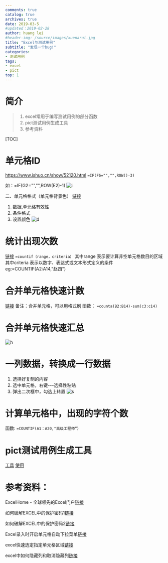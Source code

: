 ```yaml
---
comments: true
catalog: true
archives: true
date: 2019-03-5
#updated：2019-02-28
author: huang lei
#header-img: /source/images/xuenarui.jpg
title: "Excel与测试用例"
subtitle: "发现一个bug!"
categories:
- 测试用例
tags:
- excel
- pict
top: 1
---
```


# 简介
> 1. excel常用于编写测试用例的部分函数
> 2. pict测试用例生成工具
> 3. 参考资料

[TOC]

<!-- more -->

# 单元格ID
https://www.ishuo.cn/show/52120.html
`=IF(F6="","",ROW()-3)`

如：=IF(G2="","",ROW(E2)-1)
![i](/20190305202827670/20190305082950803.png)

二、单元格格式（单元格背景色）
[链接](https://www.ishuo.cn/show/52120.html)
1. 数据,单元格有效性
2. 条件格式
3. 设置颜色
![d](/20190305202827670/20190305083119814.png)

# 统计出现次数
[链接](http://jingyan.baidu.com/article/ca2d939dd7a7b9eb6c31cedf.html)
`=countif（range，criteria）`
其中range 表示要计算非空单元格数目的区域
其中criteria 表示以数字、表达式或文本形式定义的条件
eg:=COUNTIF(A2:A14,"赵四")

# 合并单元格快速计数
[链接](http://www.excelhome.net/lesson/animation/excel/1819.html)
备注：合并单元格，可以用格式刷
函数：
`=counta(B2:B14)-sum(c3:c14)`

# 合并单元格快速汇总
![h](/20190305202827670/20190305084038610.png)

# 一列数据，转换成一行数据
1. 选择好复制的内容
2. 选中单元格，右键---选择性粘贴
3. 弹出二次框中，勾选上转置
![s](/20190305202827670/20190305084143431.png)

# 计算单元格中，出现的字符个数
函数:
`=COUNTIF(A1：A20,"高级工程师“）`

# pict测试用例生成工具
[工具](http://blog.sina.com.cn/s/blog_60aded7f0101a1iv.html)
[使用](http://jingyan.baidu.com/article/2fb0ba4049ac5400f2ec5fb1.html)



# 参考资料：

ExcelHome - 全球领先的Excel门户[链接](http://www.excelhome.net)

如何破解EXCEL中的保护密码1[链接](http://zhidao.baidu.com/question/581931700.html )

如何破解EXCEL中的保护密码2[链接](http://zhidao.baidu.com/question/581931700.html )

Excel录入时开启单元格自动下拉菜单[链接](http://jingyan.baidu.com/article/9113f81bcb83a92b3214c717.html)

excel快速选定指定单元格区域[链接](http://jingyan.baidu.com/article/cd4c2979cc8b66756e6e60f8.html)

excel中如何隐藏列和取消隐藏列[链接](http://jingyan.baidu.com/article/148a192191dc9a4d71c3b11c.html)


